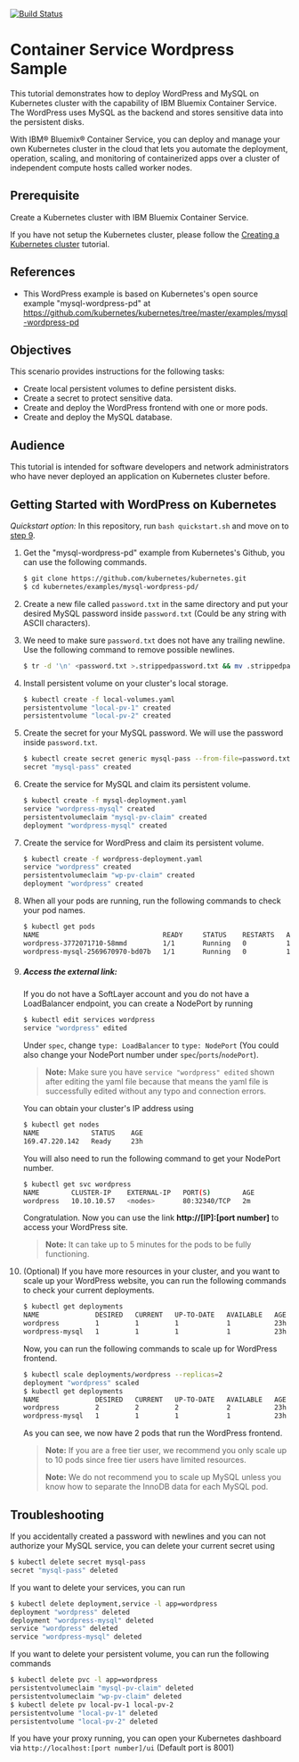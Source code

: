 [![Build Status](https://travis-ci.org/IBM/wordpress-sample.svg?branch=master)](https://travis-ci.org/IBM/wordpress-sample)

# Container Service Wordpress Sample

This tutorial demonstrates how to deploy WordPress and MySQL on Kubernetes cluster with the capability of IBM Bluemix Container Service. The WordPress uses MySQL as the backend and stores sensitive data into the persistent disks.

With IBM® Bluemix® Container Service, you can deploy and manage your own Kubernetes cluster in the cloud that lets you automate the deployment, operation, scaling, and monitoring of containerized apps over a cluster of independent compute hosts called worker nodes. 


## Prerequisite

Create a Kubernetes cluster with IBM Bluemix Container Service. 

If you have not setup the Kubernetes cluster, please follow the [Creating a Kubernetes cluster](https://github.com/IBM/container-service-wordpress-sample/blob/master/creating-a-kubernetes-cluster.md) tutorial.

## References
- This WordPress example is based on Kubernetes's open source example "mysql-wordpress-pd" at <https://github.com/kubernetes/kubernetes/tree/master/examples/mysql-wordpress-pd>

## Objectives

This scenario provides instructions for the following tasks:

- Create local persistent volumes to define persistent disks.
- Create a secret to protect sensitive data.
- Create and deploy the WordPress frontend with one or more pods.
- Create and deploy the MySQL database.


## Audience

This tutorial is intended for software developers and network administrators who have never deployed an application on Kubernetes cluster before.


## Getting Started with WordPress on Kubernetes

*Quickstart option:* In this repository, run `bash quickstart.sh` and move on to [step 9](#Access-the-external-link).

1. Get the "mysql-wordpress-pd" example from Kubernetes's Github, you can use the following commands.

    ```bash
    $ git clone https://github.com/kubernetes/kubernetes.git
    $ cd kubernetes/examples/mysql-wordpress-pd/
    ```

2. Create a new file called `password.txt` in the same directory and put your desired MySQL password inside `password.txt` (Could be any string with ASCII characters).


3. We need to make sure `password.txt` does not have any trailing newline. Use the following command to remove possible newlines.

    ```bash
    $ tr -d '\n' <password.txt >.strippedpassword.txt && mv .strippedpassword.txt password.txt
    ```

4. Install persistent volume on your cluster's local storage.

    ```bash
    $ kubectl create -f local-volumes.yaml
    persistentvolume "local-pv-1" created
    persistentvolume "local-pv-2" created
    ```

5. Create the secret for your MySQL password. We will use the password inside `password.txt`.

    ```bash
    $ kubectl create secret generic mysql-pass --from-file=password.txt
    secret "mysql-pass" created
    ```

6. Create the service for MySQL and claim its persistent volume.

    ```bash
    $ kubectl create -f mysql-deployment.yaml
    service "wordpress-mysql" created
    persistentvolumeclaim "mysql-pv-claim" created
    deployment "wordpress-mysql" created
    ```

7. Create the service for WordPress and claim its persistent volume.

    ```bash
    $ kubectl create -f wordpress-deployment.yaml
    service "wordpress" created
    persistentvolumeclaim "wp-pv-claim" created
    deployment "wordpress" created
    ```

8. When all your pods are running, run the following commands to check your pod names.

    ```bash
    $ kubectl get pods
    NAME                               READY     STATUS    RESTARTS   AGE
    wordpress-3772071710-58mmd         1/1       Running   0          17s
    wordpress-mysql-2569670970-bd07b   1/1       Running   0          1m
    ```
    
9. ##### Access the external link: 

    If you do not have a SoftLayer account and you do not have a LoadBalancer endpoint, you can create a NodePort by running 
    
    ```bash
    $ kubectl edit services wordpress
    service "wordpress" edited
    ```
    Under `spec`, change `type: LoadBalancer` to `type: NodePort` (You could also change your NodePort number under `spec`/`ports`/`nodePort`).

	> **Note:** Make sure you have `service "wordpress" edited` shown after editing the yaml file because that means the yaml file is successfully edited without any typo and connection errors.

    You can obtain your cluster's IP address using

    ```bash
    $ kubectl get nodes
    NAME             STATUS    AGE
    169.47.220.142   Ready     23h
    ```

    You will also need to run the following command to get your NodePort number.

    ```bash
    $ kubectl get svc wordpress 
    NAME        CLUSTER-IP    EXTERNAL-IP   PORT(S)        AGE
    wordpress   10.10.10.57   <nodes>       80:32340/TCP   2m
    ```

    Congratulation. Now you can use the link **http://[IP]:[port number]** to access your WordPress site.
 
     > **Note:** It can take up to 5 minutes for the pods to be fully functioning.
    

10. (Optional) If you have more resources in your cluster, and you want to scale up your WordPress website, you can run the following commands to check your current deployments.
    ```bash
    $ kubectl get deployments
    NAME              DESIRED   CURRENT   UP-TO-DATE   AVAILABLE   AGE
    wordpress         1         1         1            1           23h
    wordpress-mysql   1         1         1            1           23h
    ```
 
     Now, you can run the following commands to scale up for WordPress frontend.
    ```bash
    $ kubectl scale deployments/wordpress --replicas=2
    deployment "wordpress" scaled
    $ kubectl get deployments
    NAME              DESIRED   CURRENT   UP-TO-DATE   AVAILABLE   AGE
    wordpress         2         2         2            2           23h
    wordpress-mysql   1         1         1            1           23h
    ```
    As you can see, we now have 2 pods that run the WordPress frontend. 
    
    > **Note:** If you are a free tier user, we recommend you only scale up to 10 pods since free tier users have limited resources.
    >
    > **Note:** We do not recommend you to scale up MySQL unless you know how to separate the InnoDB data for each MySQL pod.


## Troubleshooting

If you accidentally created a password with newlines and you can not authorize your MySQL service, you can delete your current secret using

```bash
$ kubectl delete secret mysql-pass
secret "mysql-pass" deleted
```

If you want to delete your services, you can run
```bash
$ kubectl delete deployment,service -l app=wordpress
deployment "wordpress" deleted
deployment "wordpress-mysql" deleted
service "wordpress" deleted
service "wordpress-mysql" deleted
```

If you want to delete your persistent volume, you can run the following commands
```bash
$ kubectl delete pvc -l app=wordpress
persistentvolumeclaim "mysql-pv-claim" deleted
persistentvolumeclaim "wp-pv-claim" deleted
$ kubectl delete pv local-pv-1 local-pv-2
persistentvolume "local-pv-1" deleted
persistentvolume "local-pv-2" deleted
```

If you have your proxy running, you can open your Kubernetes dashboard via `http://localhost:[port number]/ui`  (Default port is 8001)